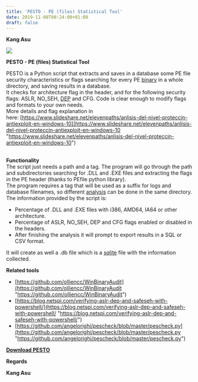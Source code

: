 ```yaml
---
title: 'PESTO - PE (files) Statistical Tool'
date: 2019-11-08T00:24:00+01:00
draft: false
---
```


**Kang Asu**

[![](https://1.bp.blogspot.com/-7_qXa_M5ZJE/XbJWcGYrl8I/AAAAAAAAQqo/z7huspi99jM6bw2tJkgzfUPCWORNmFqkACNcBGAsYHQ/s1600/PESTO.png)](https://1.bp.blogspot.com/-7_qXa_M5ZJE/XbJWcGYrl8I/AAAAAAAAQqo/z7huspi99jM6bw2tJkgzfUPCWORNmFqkACNcBGAsYHQ/s1600/PESTO.png)

**PESTO - PE (files) Statistical Tool**

  

  
PESTO is a Python script that extracts and saves in a database some PE file security characteristics or flags searching for every PE [binary](https://www.kitploit.com/search/label/Binary "binary") in a whole directory, and saving results in a database.  
It checks for architecture flag in the header, and for the following security flags: ASLR, NO\_SEH, [DEP](https://www.kitploit.com/search/label/DEP "DEP") and CFG. Code is clear enough to modify flags and formats to your own needs.  
More details and flag explanation in here: [https://www.slideshare.net/elevenpaths/anlisis-del-nivel-proteccin-antiexploit-en-windows-10](https://www.slideshare.net/elevenpaths/anlisis-del-nivel-proteccin-antiexploit-en-windows-10 "https://www.slideshare.net/elevenpaths/anlisis-del-nivel-proteccin-antiexploit-en-windows-10")

[](https://www.blogger.com/u/1/null)  
**Functionality**  
The script just needs a path and a tag. The program will go through the path and subdirectories searching for .DLL and .EXE files and extracting the flags in the PE header (thanks to PEfile python library).  
The program requires a tag that will be used as a suffix for logs and database filenames, so different [analysis](https://www.kitploit.com/search/label/Analysis "analysis") can be done in the same directory.  
The information provided by the script is:

*   Percentage of .DLL and .EXE files with i386, AMD64, IA64 or other architecture.
*   Percentage of ASLR, NO\_SEH, DEP and CFG flags enabled or disabled in the headers.
*   After finishing the analysis it will prompt to export results in a SQL or CSV format.

It will create as well a .db file which is a [sqlite](https://www.kitploit.com/search/label/SQLite "sqlite") file with the information collected.  
  
**Related tools**

*   [https://github.com/olliencc/WinBinaryAudit](https://github.com/olliencc/WinBinaryAudit "https://github.com/olliencc/WinBinaryAudit")
*   [https://blog.netspi.com/verifying-aslr-dep-and-safeseh-with-powershell/](https://blog.netspi.com/verifying-aslr-dep-and-safeseh-with-powershell/ "https://blog.netspi.com/verifying-aslr-dep-and-safeseh-with-powershell/")
*   [https://github.com/angelorighi/pescheck/blob/master/pescheck.py](https://github.com/angelorighi/pescheck/blob/master/pescheck.py "https://github.com/angelorighi/pescheck/blob/master/pescheck.py")

  

**[Download PESTO](http://eunsetee.com/idZd "Download PESTO")**

**Regards**

**Kang Asu**